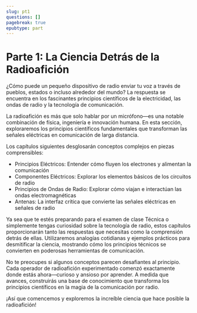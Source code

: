 ```yaml
---
slug: pt1
questions: []
pagebreak: true
epubtype: part
---
```


# Parte 1: La Ciencia Detrás de la Radioafición

¿Cómo puede un pequeño dispositivo de radio enviar tu voz a través de pueblos, estados o incluso alrededor del mundo? La respuesta se encuentra en los fascinantes principios científicos de la electricidad, las ondas de radio y la tecnología de comunicación. <span class="clear-footer"></span>

La radioafición es más que solo hablar por un micrófono—es una notable combinación de física, ingeniería e innovación humana. En esta sección, exploraremos los principios científicos fundamentales que transforman las señales eléctricas en comunicación de larga distancia.

Los capítulos siguientes desglosarán conceptos complejos en piezas comprensibles:
- Principios Eléctricos: Entender cómo fluyen los electrones y alimentan la comunicación
- Componentes Eléctricos: Explorar los elementos básicos de los circuitos de radio
- Principios de Ondas de Radio: Explorar cómo viajan e interactúan las ondas electromagnéticas
- Antenas: La interfaz crítica que convierte las señales eléctricas en señales de radio

Ya sea que te estés preparando para el examen de clase Técnica o simplemente tengas curiosidad sobre la tecnología de radio, estos capítulos proporcionarán tanto las respuestas que necesitas como la comprensión detrás de ellas. Utilizaremos analogías cotidianas y ejemplos prácticos para desmitificar la ciencia, mostrando cómo los principios técnicos se convierten en poderosas herramientas de comunicación.

No te preocupes si algunos conceptos parecen desafiantes al principio. Cada operador de radioafición experimentado comenzó exactamente donde estás ahora—curioso y ansioso por aprender. A medida que avances, construirás una base de conocimiento que transforma los principios científicos en la magia de la comunicación por radio.

¡Así que comencemos y exploremos la increíble ciencia que hace posible la radioafición!
